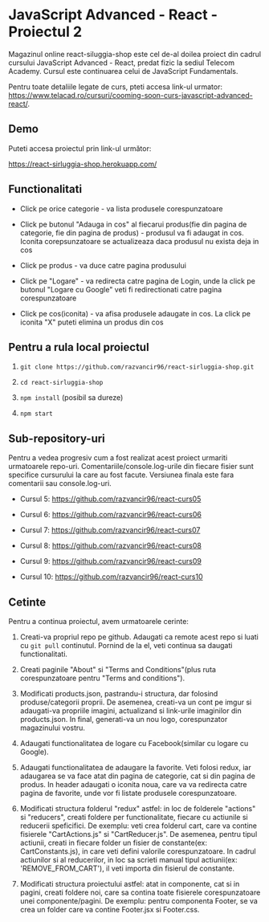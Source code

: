 # JavaScript Advanced - React - Proiectul 2

Magazinul online react-siluggia-shop este cel de-al doilea proiect din cadrul cursului JavaScript Advanced - React, predat fizic la sediul Telecom Academy. Cursul este continuarea celui de JavaScript Fundamentals. 

Pentru toate detaliile legate de curs, pteti accesa link-ul urmator: https://www.telacad.ro/cursuri/cooming-soon-curs-javascript-advanced-react/.

## Demo

Puteti accesa proiectul prin link-ul următor:

https://react-sirluggia-shop.herokuapp.com/ 


## Functionalitati

* Click pe orice categorie - va lista produsele corespunzatoare

* Click pe butonul "Adauga in cos" al fiecarui produs(fie din pagina de categorie, fie din pagina de produs) - produsul va fi adaugat in cos. Iconita corepsunzatoare se actualizeaza daca produsul nu exista deja in cos

* Click pe produs - va duce catre pagina produsului

* Click pe "Logare" - va redirecta catre pagina de Login, unde la click pe butonul "Logare cu Google" veti fi redirectionati catre pagina corespunzatoare

* Click pe cos(iconita) - va afisa produsele adaugate in cos. La click pe iconita "X" puteti elimina un produs din cos


## Pentru a rula local proiectul

1. `git clone https://github.com/razvancir96/react-sirluggia-shop.git`

2. `cd react-sirluggia-shop`

3. `npm install` (posibil sa dureze)

4. `npm start`


## Sub-repository-uri

Pentru a vedea progresiv cum a fost realizat acest proiect urmariti urmatoarele repo-uri. Comentariile/console.log-urile din fiecare fisier sunt specifice cursurului la care au fost facute. Versiunea finala este fara comentarii sau console.log-uri.

* Cursul 5: https://github.com/razvancir96/react-curs05

* Cursul 6: https://github.com/razvancir96/react-curs06

* Cursul 7: https://github.com/razvancir96/react-curs07

* Cursul 8: https://github.com/razvancir96/react-curs08

* Cursul 9: https://github.com/razvancir96/react-curs09

* Cursul 10: https://github.com/razvancir96/react-curs10


## Cetinte

Pentru a continua proiectul, avem urmatoarele cerinte:

1. Creati-va propriul repo pe github. Adaugati ca remote acest repo si luati cu `git pull` continutul. Pornind de la el, veti continua sa daugati functionalitati.

2. Creati paginile "About" si "Terms and Conditions"(plus ruta corespunzatoare pentru "Terms and conditions").

3. Modificati products.json, pastrandu-i structura, dar folosind produse/categorii proprii. De asemenea, creati-va un cont pe imgur si adaugati-va propriile imagini, actualizand si link-urile imaginilor din products.json. In final, generati-va un nou logo, corespunzator magazinului vostru.

4. Adaugati functionalitatea de logare cu Facebook(similar cu logare cu Google).

5. Adaugati functionalitatea de adaugare la favorite. Veti folosi redux, iar adaugarea se va face atat din pagina de categorie, cat si din pagina de produs. In header adaugati o iconita noua, care va va redirecta catre pagina de favorite, unde vor fi listate produsele corespunzatoare.

6. Modificati structura folderul "redux" astfel: in loc de folderele "actions" si "reducers", creati foldere per functionalitate, fiecare cu actiunile si reducerii speficifici. De exemplu: veti crea folderul cart, care va contine fisierele "CartActions.js" si "CartReducer.js".
De asemenea, pentru tipul actiunii, creati in fiecare folder un fisier de constante(ex: CartConstants.js), in care veti defini valorile corespunzatoare. In cadrul actiunilor si al reducerilor, in loc sa scrieti manual tipul actiunii(ex: 'REMOVE_FROM_CART'), il veti importa din fisierul de constante.

7. Modificati structura proiectului astfel: atat in componente, cat si in pagini, creati foldere noi, care sa contina toate fisierele corespunzatoare unei componente/pagini. De exemplu: pentru componenta Footer, se va crea un folder care va contine Footer.jsx si Footer.css.

